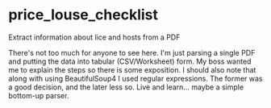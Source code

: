 # price_louse_checklist
Extract information about lice and hosts from a PDF

There's not too much for anyone to see here. I'm just parsing a single PDF and putting the data into tabular (CSV/Worksheet) form. My boss wanted me to explain the steps so there is some exposition. I should also note that along with using BeautifulSoup4 I used regular expressions. The former was a good decision, and the later less so. Live and learn… maybe a simple bottom-up parser.
